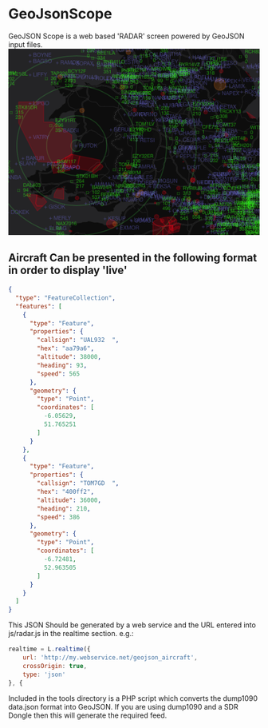 # GeoJsonScope

GeoJSON Scope is a web based 'RADAR' screen powered by GeoJSON input files. 
![screenshot](https://raw.githubusercontent.com/Surfrdan/GeoJsonScope/master/docs/screenshot.png)

## Aircraft Can be presented in the following format in order to display 'live' 

```json
{
  "type": "FeatureCollection",
  "features": [
    {
      "type": "Feature",
      "properties": {
        "callsign": "UAL932  ",
        "hex": "aa79a6",
        "altitude": 38000,
        "heading": 93,
        "speed": 565
      },
      "geometry": {
        "type": "Point",
        "coordinates": [
          -6.05629,
          51.765251
        ]
      }
    },
    {
      "type": "Feature",
      "properties": {
        "callsign": "TOM7GD  ",
        "hex": "400ff2",
        "altitude": 36000,
        "heading": 210,
        "speed": 386
      },
      "geometry": {
        "type": "Point",
        "coordinates": [
          -6.72481,
          52.963505
        ]
      }
    }
  ]
}
```

This JSON Should be generated by a web service and the URL entered into js/radar.js in the realtime section. e.g.:

```javascript
realtime = L.realtime({
    url: 'http://my.webservice.net/geojson_aircraft',
    crossOrigin: true,
    type: 'json'
}, {
```


Included in the tools directory is a PHP script which converts the dump1090 data.json format into GeoJSON. If you are using dump1090 and a SDR Dongle then this will generate the required feed.
